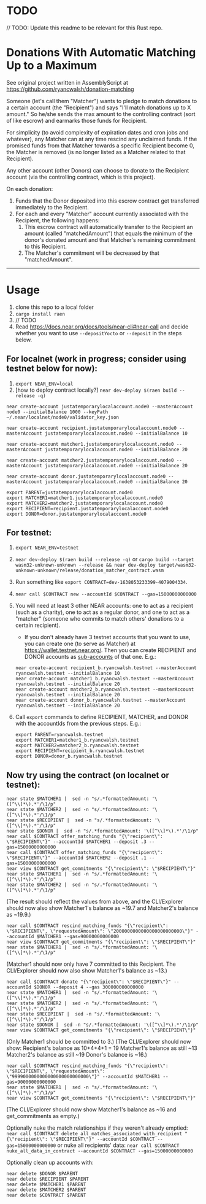 # TODO

// TODO: Update this readme to be relevant for this Rust repo.

# Donations With Automatic Matching Up to a Maximum

See original project written in AssemblyScript at https://github.com/ryancwalsh/donation-matching

Someone (let's call them "Matcher") wants to pledge to match donations to a certain account (the "Recipient") and says "I'll match donations up to X amount." So he/she sends the max amount to the controlling contract (sort of like escrow) and earmarks those funds for Recipient.

For simplicity (to avoid complexity of expiration dates and cron jobs and whatever), any Matcher can at any time rescind any unclaimed funds. If the promised funds from that Matcher towards a specific Recipient become 0, the Matcher is removed (is no longer listed as a Matcher related to that Recipient).

Any other account (other Donors) can choose to donate to the Recipient account (via the controlling contract, which is this project).

On each donation:

1. Funds that the Donor deposited into this escrow contract get transferred immediately to the Recipient.
1. For each and every "Matcher" account currently associated with the Recipient, the following happens:
   1. This escrow contract will automatically transfer to the Recipient an amount (called "matchedAmount") that equals the minimum of the donor's donated amount and that Matcher's remaining commitment to this Recipient.
   1. The Matcher's commitment will be decreased by that "matchedAmount".

---

# Usage

1. clone this repo to a local folder
1. `cargo install raen`
1. // TODO
1. Read https://docs.near.org/docs/tools/near-cli#near-call and decide whether you want to use `--depositYocto` or `--deposit` in the steps below.

## For localnet (work in progress; consider using testnet below for now):

1. `export NEAR_ENV=local`
1. [how to deploy contract locally?] `near dev-deploy $(raen build --release -q)`

```
near create-account justatemporarylocalaccount.node0 --masterAccount node0 --initialBalance 1000 --keyPath ~/.near/localnet/node0/validator_key.json

near create-account recipient.justatemporarylocalaccount.node0 --masterAccount justatemporarylocalaccount.node0 --initialBalance 10

near create-account matcher1.justatemporarylocalaccount.node0 --masterAccount justatemporarylocalaccount.node0 --initialBalance 20

near create-account matcher2.justatemporarylocalaccount.node0 --masterAccount justatemporarylocalaccount.node0 --initialBalance 20

near create-account donor.justatemporarylocalaccount.node0 --masterAccount justatemporarylocalaccount.node0 --initialBalance 20

export PARENT=justatemporarylocalaccount.node0
export MATCHER1=matcher1.justatemporarylocalaccount.node0
export MATCHER2=matcher2.justatemporarylocalaccount.node0
export RECIPIENT=recipient.justatemporarylocalaccount.node0
export DONOR=donor.justatemporarylocalaccount.node0
```

## For testnet:

1. `export NEAR_ENV=testnet`
1. `near dev-deploy $(raen build --release -q)` or `cargo build --target wasm32-unknown-unknown --release && near dev-deploy target/wasm32-unknown-unknown/release/donation_matcher_contract.wasm`
1. Run something like `export CONTRACT=dev-1638053233399-4079004334`.
1. `near call $CONTRACT new --accountId $CONTRACT --gas=15000000000000`
1. You will need at least 3 other NEAR accounts: one to act as a recipient (such as a charity), one to act as a regular donor, and one to act as a "matcher" (someone who commits to match others' donations to a certain recipient).

   - If you don't already have 3 testnet accounts that you want to use, you can create one (to serve as Matcher) at https://wallet.testnet.near.org/. Then you can create RECIPIENT and DONOR accounts as [sub-accounts](https://docs.near.org/docs/tools/near-cli#near-create-account) of that one. E.g.:

   ```
   near create-account recipient_b.ryancwalsh.testnet --masterAccount ryancwalsh.testnet --initialBalance 10
   near create-account matcher1_b.ryancwalsh.testnet --masterAccount ryancwalsh.testnet --initialBalance 20
   near create-account matcher2_b.ryancwalsh.testnet --masterAccount ryancwalsh.testnet --initialBalance 20
   near create-account donor_b.ryancwalsh.testnet --masterAccount ryancwalsh.testnet --initialBalance 20
   ```

1. Call `export` commands to define RECIPIENT, MATCHER, and DONOR with the accountIds from the previous steps. E.g.:

   ```
   export PARENT=ryancwalsh.testnet
   export MATCHER1=matcher1_b.ryancwalsh.testnet
   export MATCHER2=matcher2_b.ryancwalsh.testnet
   export RECIPIENT=recipient_b.ryancwalsh.testnet
   export DONOR=donor_b.ryancwalsh.testnet
   ```

## Now try using the contract (on localnet or testnet):

```
near state $MATCHER1 |  sed -n "s/.*formattedAmount: '\([^\\]*\).*'/\1/p"
near state $MATCHER2 |  sed -n "s/.*formattedAmount: '\([^\\]*\).*'/\1/p"
near state $RECIPIENT |  sed -n "s/.*formattedAmount: '\([^\\]*\).*'/\1/p"
near state $DONOR |  sed -n "s/.*formattedAmount: '\([^\\]*\).*'/\1/p"
near call $CONTRACT offer_matching_funds "{\"recipient\": \"$RECIPIENT\"}" --accountId $MATCHER1 --deposit .3 --gas=15000000000000
near call $CONTRACT offer_matching_funds "{\"recipient\": \"$RECIPIENT\"}" --accountId $MATCHER2 --deposit .1 --gas=15000000000000
near view $CONTRACT get_commitments "{\"recipient\": \"$RECIPIENT\"}"
near state $MATCHER1 |  sed -n "s/.*formattedAmount: '\([^\\]*\).*'/\1/p"
near state $MATCHER2 |  sed -n "s/.*formattedAmount: '\([^\\]*\).*'/\1/p"
```

(The result should reflect the values from above, and the CLI/Explorer should now also show Matcher1's balance as ~19.7 and Matcher2's balance as ~19.9.)

```
near call $CONTRACT rescind_matching_funds "{\"recipient\": \"$RECIPIENT\", \"requestedAmount\": \"2000000000000000000000000\"}" --accountId $MATCHER1 --gas=90000000000000
near view $CONTRACT get_commitments "{\"recipient\": \"$RECIPIENT\"}"
near state $MATCHER1 |  sed -n "s/.*formattedAmount: '\([^\\]*\).*'/\1/p"
```

(Matcher1 should now only have 7 committed to this Recipient. The CLI/Explorer should now also show Matcher1's balance as ~13.)

```
near call $CONTRACT donate "{\"recipient\": \"$RECIPIENT\"}" --accountId $DONOR --deposit 4 --gas 300000000000000
near state $MATCHER1 |  sed -n "s/.*formattedAmount: '\([^\\]*\).*'/\1/p"
near state $MATCHER2 |  sed -n "s/.*formattedAmount: '\([^\\]*\).*'/\1/p"
near state $RECIPIENT |  sed -n "s/.*formattedAmount: '\([^\\]*\).*'/\1/p"
near state $DONOR |  sed -n "s/.*formattedAmount: '\([^\\]*\).*'/\1/p"
near view $CONTRACT get_commitments "{\"recipient\": \"$RECIPIENT\"}"
```

(Only Matcher1 should be committed to 3.)
(The CLI/Explorer should now show:
Recipient's balance as 10+4+4+1 = 19
Matcher1's balance as still ~13
Matcher2's balance as still ~19
Donor's balance is ~16.)

```
near call $CONTRACT rescind_matching_funds "{\"recipient\": \"$RECIPIENT\", \"requestedAmount\": \"9999000000000000000000000000\"}" --accountId $MATCHER1 --gas=90000000000000
near state $MATCHER1 |  sed -n "s/.*formattedAmount: '\([^\\]*\).*'/\1/p"
near view $CONTRACT get_commitments "{\"recipient\": \"$RECIPIENT\"}"
```

(The CLI/Explorer should now show Matcher1's balance as ~16 and get_commitments as empty.)

Optionally nuke the match relationships if they weren't already emptied: `near call $CONTRACT delete_all_matches_associated_with_recipient "{\"recipient\": \"$RECIPIENT\"}" --accountId $CONTRACT --gas=15000000000000` or nuke all recipients' data: `near call $CONTRACT nuke_all_data_in_contract --accountId $CONTRACT --gas=15000000000000`

Optionally clean up accounts with:

```
near delete $DONOR $PARENT
near delete $RECIPIENT $PARENT
near delete $MATCHER1 $PARENT
near delete $MATCHER2 $PARENT
near delete $CONTRACT $PARENT
```
